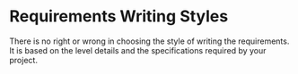 # Requirements Writing Styles
There is no right or wrong in choosing the style of writing the requirements. It is based on the level details and the specifications required by your project.
